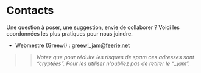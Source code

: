 # Contacts

Une question à poser, une suggestion, envie de collaborer ? Voici les coordonnées les plus pratiques pour nous joindre.
* Webmestre (Greewi) : greewi_jam@feerie.net

>> *Notez que pour réduire les risques de spam ces adresses sont “cryptées”. Pour les utiliser n'oubliez pas de retirer le “_jam”.*
